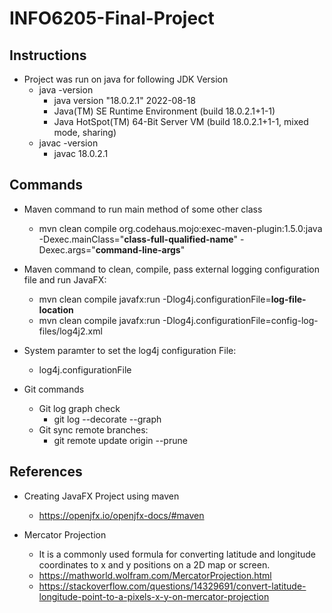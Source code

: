 # INFO6205-Final-Project

## Instructions

* Project was run on java for following JDK Version
	* java -version
		* java version "18.0.2.1" 2022-08-18
		* Java(TM) SE Runtime Environment (build 18.0.2.1+1-1)
	 	* Java HotSpot(TM) 64-Bit Server VM (build 18.0.2.1+1-1, mixed mode, sharing)
	 * javac -version
		* javac 18.0.2.1

## Commands

* Maven command to run main method of some other class
	* mvn clean compile org.codehaus.mojo:exec-maven-plugin:1.5.0:java -Dexec.mainClass="**class-full-qualified-name**" -Dexec.args="**command-line-args**"

* Maven command to clean, compile, pass external logging configuration file and run JavaFX:
	* mvn clean compile javafx:run -Dlog4j.configurationFile=**log-file-location**
	* mvn clean compile javafx:run -Dlog4j.configurationFile=config-log-files/log4j2.xml

* System paramter to set the log4j configuration File:
	* log4j.configurationFile

* Git commands
	* Git log graph check
		* git log --decorate --graph
	* Git sync remote branches:
		* git remote update origin --prune

## References

* Creating JavaFX Project using maven
	*  https://openjfx.io/openjfx-docs/#maven

* Mercator Projection
	* It is a commonly used formula for converting latitude and longitude coordinates to x and y positions on a 2D map or screen.
	* https://mathworld.wolfram.com/MercatorProjection.html
	* https://stackoverflow.com/questions/14329691/convert-latitude-longitude-point-to-a-pixels-x-y-on-mercator-projection

